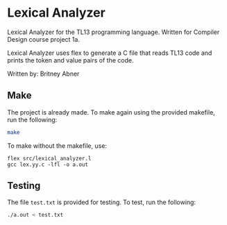 # Lexical Analyzer
Lexical Analyzer for the TL13 programming language. Written for Compiler Design course project 1a.

Lexical Analyzer uses flex to generate a C file that reads TL13 code and prints the token and value pairs of the code.

Written by: Britney Abner

## Make
The project is already made. To make again using the provided makefile, run the following:
```bash
make
```

To make without the makefile, use:
```
flex src/lexical_analyzer.l
gcc lex.yy.c -lfl -o a.out
```

## Testing
The file ```test.txt``` is provided for testing. To test, run the following:
```bash
./a.out < test.txt
